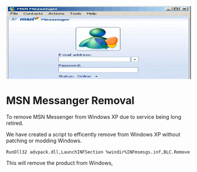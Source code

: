 <p align="center">
  <img width="600" height="200" src="https://github.com/InstallingEverything/EverythingWindowsXP/blob/main/Images/MSN.jpg">
</p>

# MSN Messanger Removal

To remove MSN Messenger from Windows XP due to service being long retired.

We have created a script to efficently remove from Windows XP without patching or modding Windows.

    RunDll32 advpack.dll,LaunchINFSection %windir%INFmsmsgs.inf,BLC.Remove

This will remove the product from Windows,

